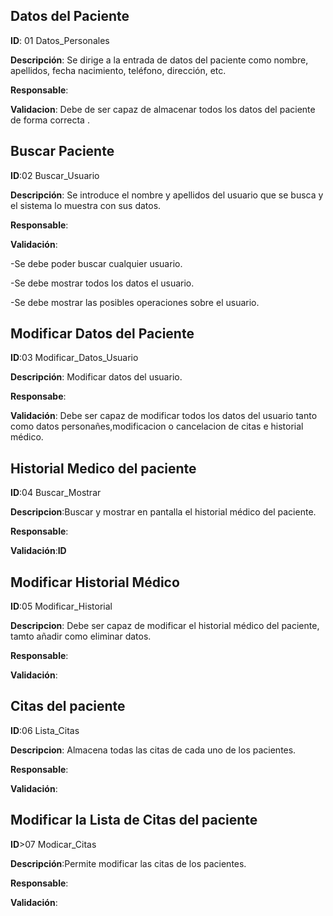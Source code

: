 ##  Datos del Paciente 

**ID**: 01 Datos_Personales

**Descripción**: Se dirige a la entrada de datos del paciente como nombre, apellidos, fecha nacimiento, teléfono, dirección, etc.

**Responsable**: 

**Validacion**:
 Debe de ser capaz de almacenar todos los datos del paciente de forma correcta .

## Buscar Paciente

**ID**:02 Buscar_Usuario

**Descripción**: Se introduce el nombre y apellidos del usuario que se busca y el sistema lo muestra con sus datos.

**Responsable**: 

**Validación**:

-Se debe poder buscar cualquier usuario.

-Se debe mostrar todos los datos el usuario.

-Se debe mostrar las posibles operaciones sobre el usuario.

## Modificar Datos del Paciente
**ID**:03 Modificar_Datos_Usuario

**Descripción**: Modificar datos del usuario.

**Responsabe**:

**Validación**:
 Debe ser capaz de modificar todos los datos del usuario tanto como datos personañes,modificacion o cancelacion de citas e 
historial médico.


## Historial Medico del paciente

**ID**:04 Buscar_Mostrar

**Descripcion**:Buscar y mostrar en pantalla el historial médico del paciente.

**Responsable**:

**Validación**:**ID**


## Modificar Historial Médico 

**ID**:05 Modificar_Historial

**Descripcion**: Debe ser capaz de modificar el historial médico del paciente, tamto añadir como eliminar datos.

**Responsable**:

**Validación**:


## Citas del paciente

**ID**:06 Lista_Citas

**Descripcion**: Almacena todas las citas de cada uno de los pacientes.

**Responsable**:

**Validación**:


## Modificar la Lista de Citas del paciente

**ID**>07 Modicar_Citas

**Descripción**:Permite modificar las citas de los pacientes.

**Responsable**:

**Validación**:






